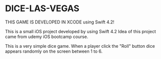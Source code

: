# DICE-LAS-VEGAS
THIS GAME IS DEVELOPED IN XCODE using Swift 4.2!

This is a small iOS project developed by using Swift 4.2
Idea of this project came from udemy iOS bootcamp course. 

This is a very simple dice game. When a player click the "Roll" button dice appears randomly on the screen between 1 to 6. 
